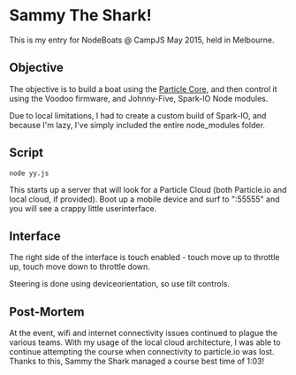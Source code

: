 # Sammy The Shark! #

This is my entry for NodeBoats @ CampJS May 2015, held in Melbourne.

## Objective ##

The objective is to build a boat using the [Particle Core](https://www.particle.io/prototype#spark-core),
and then control it using the Voodoo firmware, and Johnny-Five, Spark-IO Node modules.

Due to local limitations, I had to create a custom build of Spark-IO, and because I'm lazy, 
I've simply included the entire node\_modules folder.

## Script ##

```node yy.js```

This starts up a server that will look for a Particle Cloud (both Particle.io and local cloud, if provided).
Boot up a mobile device and surf to "<your-ip>:55555" and you will see a crappy little userinterface.

## Interface ##

The right side of the interface is touch enabled - touch move up to throttle up, touch move down to
throttle down. 

Steering is done using deviceorientation, so use tilt controls.

## Post-Mortem ##

At the event, wifi and internet connectivity issues continued to plague the various teams. 
With my usage of the local cloud architecture, I was able to continue attempting the course
when connectivity to particle.io was lost. Thanks to this, Sammy the Shark managed a course
best time of 1:03! 

